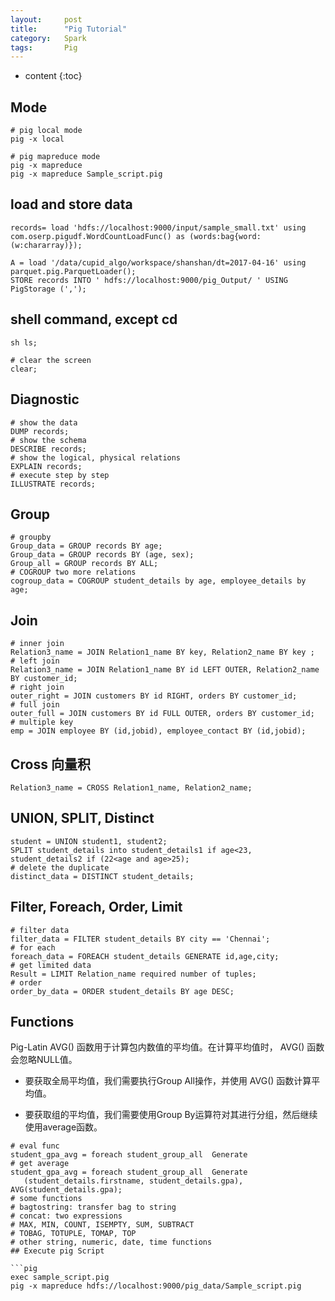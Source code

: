 ```yaml
---
layout:     post
title:      "Pig Tutorial"
category:   Spark 
tags:		Pig
---
```

* content
{:toc}

## Mode

```pig
# pig local mode 
pig -x local

# pig mapreduce mode
pig -x mapreduce
pig -x mapreduce Sample_script.pig
```

## load and store data

```pig
records= load 'hdfs://localhost:9000/input/sample_small.txt' using com.oserp.pigudf.WordCountLoadFunc() as (words:bag{word:(w:chararray)});

A = load '/data/cupid_algo/workspace/shanshan/dt=2017-04-16' using parquet.pig.ParquetLoader(); 
STORE records INTO ' hdfs://localhost:9000/pig_Output/ ' USING PigStorage (',');
```

## shell command, except cd

```pig
sh ls;

# clear the screen
clear;
```

## Diagnostic

```pig
# show the data
DUMP records;
# show the schema
DESCRIBE records;
# show the logical, physical relations
EXPLAIN records;
# execute step by step
ILLUSTRATE records;
```

## Group

```pig
# groupby
Group_data = GROUP records BY age;
Group_data = GROUP records BY (age, sex);
Group_all = GROUP records BY ALL;
# COGROUP two more relations
cogroup_data = COGROUP student_details by age, employee_details by age;
```

## Join

```pig
# inner join
Relation3_name = JOIN Relation1_name BY key, Relation2_name BY key ;
# left join
Relation3_name = JOIN Relation1_name BY id LEFT OUTER, Relation2_name BY customer_id;
# right join
outer_right = JOIN customers BY id RIGHT, orders BY customer_id;
# full join
outer_full = JOIN customers BY id FULL OUTER, orders BY customer_id;
# multiple key
emp = JOIN employee BY (id,jobid), employee_contact BY (id,jobid);
```

## Cross 向量积

```pig
Relation3_name = CROSS Relation1_name, Relation2_name;
```

## UNION, SPLIT, Distinct

```pig
student = UNION student1, student2;
SPLIT student_details into student_details1 if age<23, student_details2 if (22<age and age>25);
# delete the duplicate
distinct_data = DISTINCT student_details;
```

## Filter, Foreach, Order, Limit

```pig
# filter data
filter_data = FILTER student_details BY city == 'Chennai';
# for each
foreach_data = FOREACH student_details GENERATE id,age,city;
# get limited data
Result = LIMIT Relation_name required number of tuples;
# order
order_by_data = ORDER student_details BY age DESC;
```

## Functions

Pig-Latin AVG() 函数用于计算包内数值的平均值。在计算平均值时， AVG() 函数会忽略NULL值。

* 要获取全局平均值，我们需要执行Group All操作，并使用 AVG() 函数计算平均值。

* 要获取组的平均值，我们需要使用Group By运算符对其进行分组，然后继续使用average函数。

```pig
# eval func
student_gpa_avg = foreach student_group_all  Generate
# get average
student_gpa_avg = foreach student_group_all  Generate
   (student_details.firstname, student_details.gpa), AVG(student_details.gpa); 
# some functions
# bagtostring: transfer bag to string
# concat: two expressions
# MAX, MIN, COUNT, ISEMPTY, SUM, SUBTRACT
# TOBAG, TOTUPLE, TOMAP, TOP
# other string, numeric, date, time functions
## Execute pig Script

```pig
exec sample_script.pig
pig -x mapreduce hdfs://localhost:9000/pig_data/Sample_script.pig 
```